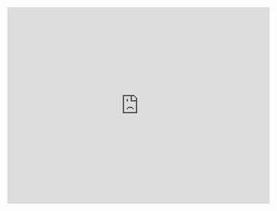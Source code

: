 <!DOCTYPE html>
<html lang="en">
<head>
    <meta charset="UTF-8">
    <meta name="viewport" content="width=device-width, initial-scale=1.0">
    <title>Document</title>
</head>
<body>
    
<iframe src="https://www.google.com/maps/embed?pb=!1m18!1m12!1m3!1d13341.180800595994!2d-75.58281971502686!3d6.21659183100613!2m3!1f0!2f0!3f0!3m2!1i1024!2i768!4f13.1!3m3!1m2!1s0x8e4429d308d5aa6d%3A0xc35562a03191359c!2sCentro%20Comercial%20Monterrey!5e0!3m2!1ses!2sco!4v1723742753748!5m2!1ses!2sco" width="600" height="450" style="border:0;" allowfullscreen="" loading="lazy" referrerpolicy="no-referrer-when-downgrade"></iframe>
</body>
</html>
